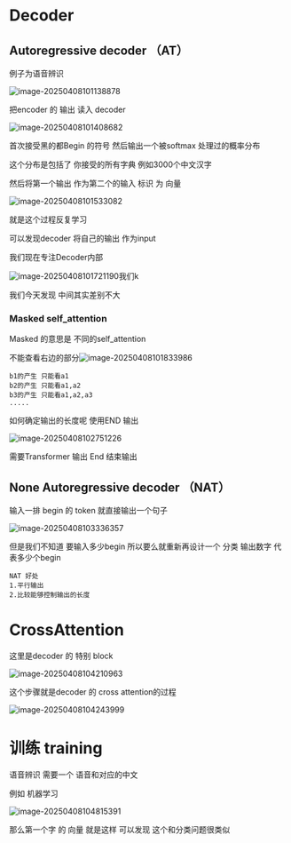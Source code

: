 # Decoder

## Autoregressive decoder （AT）

例子为语音辨识

![image-20250408101138878](https://raw.githubusercontent.com/Xioaruan912/pic/main/image-20250408101138878.png)

把encoder 的 输出 读入 decoder

![image-20250408101408682](https://raw.githubusercontent.com/Xioaruan912/pic/main/image-20250408101408682.png)

首次接受黑的都Begin 的符号 然后输出一个被softmax 处理过的概率分布

这个分布是包括了 你接受的所有字典 例如3000个中文汉字

然后将第一个输出 作为第二个的输入 标识 为 向量

![image-20250408101533082](https://raw.githubusercontent.com/Xioaruan912/pic/main/image-20250408101533082.png)

就是这个过程反复学习

可以发现decoder 将自己的输出 作为input

我们现在专注Decoder内部

![image-20250408101721190](https://raw.githubusercontent.com/Xioaruan912/pic/main/image-20250408101721190.png)我们k

我们今天发现 中间其实差别不大

### Masked self_attention

Masked 的意思是 不同的self_attention

不能查看右边的部分![image-20250408101833986](https://raw.githubusercontent.com/Xioaruan912/pic/main/image-20250408101833986.png)

```
b1的产生 只能看a1
b2的产生 只能看a1,a2
b3的产生 只能看a1,a2,a3
.....
```

如何确定输出的长度呢 使用END 输出

![image-20250408102751226](https://raw.githubusercontent.com/Xioaruan912/pic/main/image-20250408102751226.png)

需要Transformer 输出 End 结束输出

## None Autoregressive decoder （NAT）

输入一排 begin 的 token 就直接输出一个句子

![image-20250408103336357](https://raw.githubusercontent.com/Xioaruan912/pic/main/image-20250408103336357.png)

但是我们不知道 要输入多少begin 所以要么就重新再设计一个 分类 输出数字 代表多少个begin

```
NAT 好处
1.平行输出
2.比较能够控制输出的长度
```

# CrossAttention

这里是decoder 的 特别 block

![image-20250408104210963](https://raw.githubusercontent.com/Xioaruan912/pic/main/image-20250408104210963.png)

这个步骤就是decoder 的 cross attention的过程

![image-20250408104243999](https://raw.githubusercontent.com/Xioaruan912/pic/main/image-20250408104243999.png)

# 训练 training

语音辨识 需要一个 语音和对应的中文

 例如 机器学习

![image-20250408104815391](https://raw.githubusercontent.com/Xioaruan912/pic/main/image-20250408104815391.png)

那么第一个字 的 向量 就是这样 可以发现 这个和分类问题很类似

